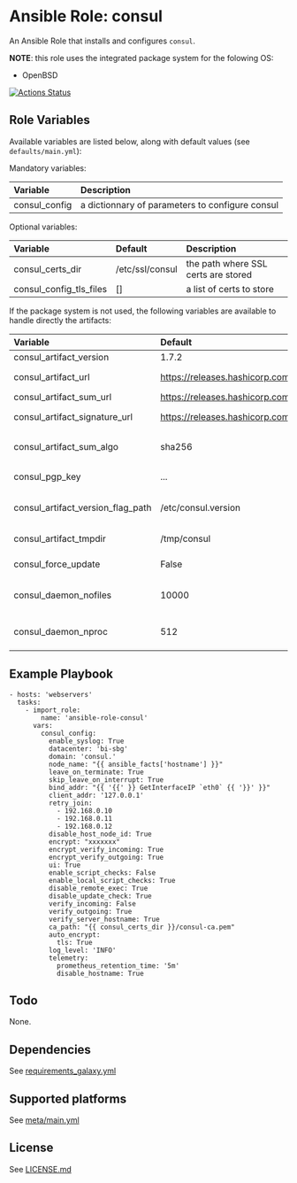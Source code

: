 # Ansible Role: consul

An Ansible Role that installs and configures `consul`.

**NOTE**: this role uses the integrated package system for the folowing OS:
- OpenBSD

[![Actions Status](https://github.com/tristan-weil/ansible-role-consul/workflows/molecule/badge.svg?branch=master)](https://github.com/tristan-weil/ansible-role-consul/actions)

## Role Variables

Available variables are listed below, along with default values (see `defaults/main.yml`):

Mandatory variables:

| Variable      | Description |
| :------------ | :---------- |
| consul_config | a dictionnary of parameters to configure consul 

Optional variables:

| Variable      | Default | Description |
| :------------ | :------ | :---------- |
| consul_certs_dir | /etc/ssl/consul | the path where SSL certs are stored |
| consul_config_tls_files | [] | a list of certs to store |

If the package system is not used, the following variables are available to handle directly the artifacts:

| Variable      | Default | Description |
| :------------ | :------ | :---------- |
| consul_artifact_version | 1.7.2 | the version |
| consul_artifact_url | https://releases.hashicorp.com/consul/....zip | the path to the artifacts to install |
| consul_artifact_sum_url  | https://releases.hashicorp.com/consul/..._SHA256SUMS | the path to the SUMS file |
| consul_artifact_signature_url | https://releases.hashicorp.com/consul/..._SHA256SUMS.sig | the path to the SUMs signatures file| 
| consul_artifact_sum_algo | sha256 | the hash algorithm used in `consul_artifact_sum_url` |
| consul_pgp_key | ... | the PGP key of the project |
| consul_artifact_version_flag_path | /etc/consul.version | the files prevents reinstallation of the artifacts |
| consul_artifact_tmpdir | /tmp/consul | the installation work directory |
| consul_force_update | False | *True/False* to force the update of the artifacts |
| consul_daemon_nofiles | 10000 | the maximum number of files the daemon can open |
| consul_daemon_nproc | 512 | the maximum number of processes the daemon can have |

## Example Playbook

    - hosts: 'webservers'
      tasks:
        - import_role: 
            name: 'ansible-role-consul'
          vars:
            consul_config:
              enable_syslog: True
              datacenter: 'bi-sbg'
              domain: 'consul.'
              node_name: "{{ ansible_facts['hostname'] }}"
              leave_on_terminate: True
              skip_leave_on_interrupt: True
              bind_addr: "{{ '{{' }} GetInterfaceIP `eth0` {{ '}}' }}"
              client_addr: '127.0.0.1'
              retry_join:
                - 192.168.0.10
                - 192.168.0.11
                - 192.168.0.12
              disable_host_node_id: True
              encrypt: "xxxxxxx"
              encrypt_verify_incoming: True
              encrypt_verify_outgoing: True
              ui: True
              enable_script_checks: False
              enable_local_script_checks: True
              disable_remote_exec: True
              disable_update_check: True
              verify_incoming: False
              verify_outgoing: True
              verify_server_hostname: True
              ca_path: "{{ consul_certs_dir }}/consul-ca.pem"
              auto_encrypt:
                tls: True
              log_level: 'INFO'
              telemetry:
                prometheus_retention_time: '5m'
                disable_hostname: True

## Todo

None.

## Dependencies

See [requirements_galaxy.yml](https://github.com/tristan-weil/ansible-role-consul/blob/master/requirements_galaxy.yml)

## Supported platforms

See [meta/main.yml](https://github.com/tristan-weil/ansible-role-consul/blob/master/meta/main.yml)

## License

See [LICENSE.md](https://github.com/tristan-weil/ansible-role-consul/blob/master/LICENSE.md)
